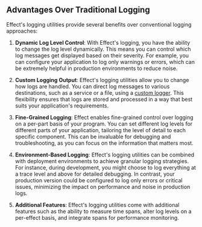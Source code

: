 ## Advantages Over Traditional Logging

Effect's logging utilities provide several benefits over conventional logging approaches:

1. **Dynamic Log Level Control**: With Effect's logging, you have the ability to change the log level dynamically. This means you can control which log messages get displayed based on their severity. For example, you can configure your application to log only warnings or errors, which can be extremely helpful in production environments to reduce noise.

2. **Custom Logging Output**: Effect's logging utilities allow you to change how logs are handled. You can direct log messages to various destinations, such as a service or a file, using a [custom logger](#custom-loggers). This flexibility ensures that logs are stored and processed in a way that best suits your application's requirements.

3. **Fine-Grained Logging**: Effect enables fine-grained control over logging on a per-part basis of your program. You can set different log levels for different parts of your application, tailoring the level of detail to each specific component. This can be invaluable for debugging and troubleshooting, as you can focus on the information that matters most.

4. **Environment-Based Logging**: Effect's logging utilities can be combined with deployment environments to achieve granular logging strategies. For instance, during development, you might choose to log everything at a trace level and above for detailed debugging. In contrast, your production version could be configured to log only errors or critical issues, minimizing the impact on performance and noise in production logs.

5. **Additional Features**: Effect's logging utilities come with additional features such as the ability to measure time spans, alter log levels on a per-effect basis, and integrate spans for performance monitoring.
